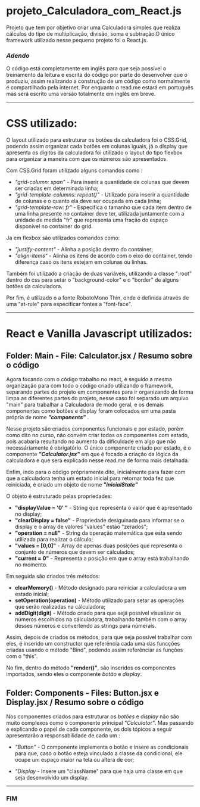 # projeto_Calculadora_com_React.js
Projeto que tem por objetivo criar uma Calculadora simples que realiza cálculos do tipo de multiplicação, divisão, soma e subtração.O único framework utilizado nesse pequeno projeto foi o React.js. 

### ***Adendo***
O código está completamente em inglês para que seja possível o treinamento da leitura e escrita do código por parte do desenvolver que o produziu, assim realizando a construção de um código como normalmente é compartilhado pela internet. Por enquanto o read.me estará em português mas será escrito uma versão totalmente em inglês em breve.

------------------------------------------------------------------------------------------------------
# CSS utilizado:

O layout utilizado para estruturar os botões da calculadora foi o CSS.Grid, podendo assim organizar cada botões em colunas iguais, já o display que apresenta os dígitos da calculadora foi utilizado o layout do tipo flexbox para organizar a maneira com que os números são apresentados.

Com CSS.Grid foram utilizado alguns comandos como :

* *"grid-column: span"* - Para inserir a quantidade de colunas que devem ser criadas em determinada linha;
* *"grid-template-columns: repeat()"* - Utilizado para inserir a quantidade de colunas e o quanto ela deve ser ocupada em cada linha;
* *"grid-template-row: fr"* - Especifica o tamanho que cada item dentro de uma linha presente no container deve ter, utilizada juntamente com a unidade de medida "fr" que representa uma fração do espaço disponível no container do grid.

Ja em flexbox são utilizados comandos como:
* *"justify-content"* - Alinha a posição dentro do container;
* *"align-items"* - Alinha os itens de acordo com o eixo do container, tendo diferença caso os itens estejam em colunas ou linhas.

Também foi utilizado a criação de duas variáveis, utilizando a classe ":root" dentro do css para setar o "background-color" e o "border" de alguns botões da calculadora.

Por fim, é utilizado o a fonte RobotoMono Thin, onde é definida através de uma "at-rule" para especificar fontes a "font-face".

------------------------------------------------------------------------------------------------------
# React e Vanilla Javascript utilizados:

## Folder: Main - File: Calculator.jsx / Resumo sobre o código

Agora focando com o código trabalho no react, é seguido a mesma organização para com todo o código criado utilizando o framework, separando partes do projeto em componentes para ir organizando de forma limpa as diferentes partes do projeto, nesse caso foi separado um arquivo "main" para trabalhar a Calculadora de modo geral, e os demais componentes como botões e display foram colocados em uma pasta própria de nome ***"components"*** .

Nesse projeto são criados componentes funcionais e por estado, porém como dito no curso, não convém criar todos os componentes com estado, pois acabaria resultando no aumento da dificuldade em algo que não necessáriamente é obrigatório. O único componente criado por estado, é o componente ***"Calculator.jsx"*** em que é focado a criação da lógica da calculadora e que será explicado nesse read.me de forma mais detalhada.

Enfim, indo para o código própriamente dito, inicialmente para fazer com que a calculadora tenha um estado inicial para retornar toda fez que reiniciada, é criado um objeto de nome ***"inicialState"***

O objeto é estruturado pelas propriedades:
* **"displayValue = '0' "** - String que representa o valor que é apresentado no display;
* **"clearDisplay = false"** - Propriedade desiguinada para informar se o display e o array de valores "values" estão "zerados";
* **"operation = null"** - String da operação matemática que esta sendo utilizada para realizar o cálculo;
* **"values = [0,0]"** - Array de apenas duas posições que representa o conjunto de números que devem ser cálculados;
* **"current = 0"** - Representa a posição em que o array está trabalhando no momento.

Em seguida são criados três métodos:
* **clearMemory()** - Método designado para reiniciar a calculadora a um estado inicial;
* **setOperation(operation)** - Método utilizado para setar as operações que serão realizadas na cálculadora;
* **addDigit(digit)** - Método criado para que sejá possível visualizar os números escolhidos na cálculadora, trabalhando também com o array desses números e convertendo as strings para númerais.

Assim, depois de criados os métodos, para que seja possível trabalhar com eles, é inserido um constructor que referência cada uma das funcções criadas usando o método "Bind", podendo assim referênciar as funções com o "this".

No fim, dentro do método **"render()"**, são inseridos os componentes importados, sendo eles o componente *botão* e *display*.

## Folder: Components - Files: Button.jsx e Display.jsx / Resumo sobre o código

Nos componentes criados para estruturar os *botões* e *display* não são muito complexos como o componente principal *"Calculator"*. Mas passando e explicando o papel de cada componente, os dois tópicos a seguir apresentarão a responsabilidade de cada um :

* *"Button"* - O componente implementa o botão e insere as condicionais para que, caso o botão esteja vinculado a classe da condicional, ele ocupe um espaço maior na tela ou altera de cor;

* *"Display* - Insere um "className" para que haja uma classe em que seja desenvolvido um display.

------------------------------------------------------------------------------------------------------

### FIM





